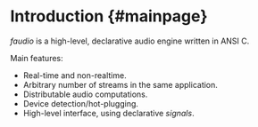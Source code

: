 
Introduction {#mainpage}
====

*faudio* is a high-level, declarative audio engine written in ANSI C.

Main features:

* Real-time and non-realtime.
* Arbitrary number of streams in the same application.
* Distributable audio computations.
* Device detection/hot-plugging.
* High-level interface, using declarative *signals*.

